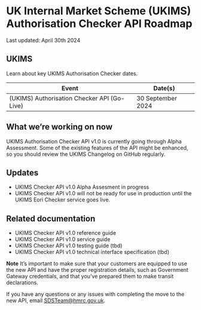 
# UK Internal Market Scheme (UKIMS) Authorisation Checker API Roadmap
Last updated: April 30th 2024

## UKIMS
Learn about key UKIMS Authorisation Checker dates.


| Event                                              | Date(s)              |
|----------------------------------------------------|----------------------|
| (UKIMS) Authorisation Checker API (Go-Live)    | 30 September 2024          |


## What we’re working on now
UKIMS Authorisation Checker API v1.0 is currently going through Alpha Assessment. Some of the existing features of the API might be enhanced, so you should review the UKIMS Changelog on GitHub regularly.

## Updates

- UKIMS Checker API v1.0 Alpha Assesment in progress
- UKIMS Checker API v1.0 will not be ready for use in production until the UKIMS Eori Checker service goes live.

## Related documentation
- UKIMS Checker API v1.0 reference guide
- UKIMS Checker API v1.0 service guide
- UKIMS Checker API v1.0 testing guide (tbd)
- UKIMS Checker API v1.0 technical interface specification (tbd)

 **Note** It’s important to make sure that your customers are equipped to use the new API and have the proper registration details, such as Government Gateway credentials, and that you’ve prepared them to make transit declarations.

If you have any questions or any issues with completing the move to the new API, email SDSTeam@hmrc.gov.uk.


